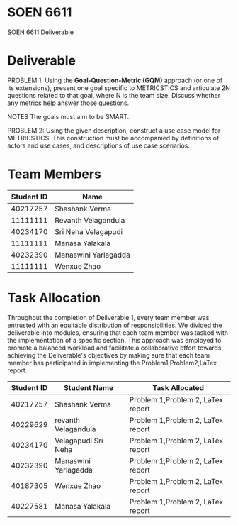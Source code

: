 # SOEN 6611
SOEN 6611 Deliverable

# Deliverable

PROBLEM 1: Using the **Goal-Question-Metric (GQM)** approach (or one of its extensions), present one goal specific to METRICSTICS and articulate 2N questions related to that goal, where N is the team size. Discuss whether any metrics help answer those questions. 

NOTES The goals must aim to be SMART. 

PROBLEM 2: Using the given description, construct a use case model for METRICSTICS. This construction must be accompanied by definitions of actors and use cases, and descriptions of use case scenarios.


# Team Members

|Student ID                |Name                          |
|----------------|-------------------------------|
|40217257|Shashank Verma           |
|11111111|Revanth	Velagandula           |
|40234170|Sri Neha	Velagapudi           |
|11111111|Manasa	Yalakala           |
|40232390|Manaswini	Yarlagadda           |
|11111111|Wenxue	Zhao           |

# Task Allocation

Throughout the completion of Deliverable 1, every team member was entrusted with an equitable distribution of responsibilities. We divided the deliverable into modules, ensuring that each team member was tasked with the implementation of a specific section. This approach was employed to promote a balanced workload and facilitate a collaborative effort towards achieving the Deliverable's objectives by making sure that each team member has participated in implementing the Problem1,Problem2,LaTex report.

| Student ID | Student Name  | Task Allocated |
| -------- | -------- | -------- |
| 40217257   | Shashank Verma   | Problem 1,Problem 2, LaTex report   |
| 40229629  | revanth Velagandula   | Problem 1,Problem 2, LaTex report   |
|40234170   | Velagapudi Sri Neha   | Problem 1,Problem 2, LaTex report  |
|40232390|Manaswini Yarlagadda | Problem 1,Problem 2, LaTex report|
|40187305| Wenxue Zhao| Problem 1,Problem 2, LaTex report|
| 40227581     | Manasa Yalakala| Problem 1,Problem 2, LaTex report|



